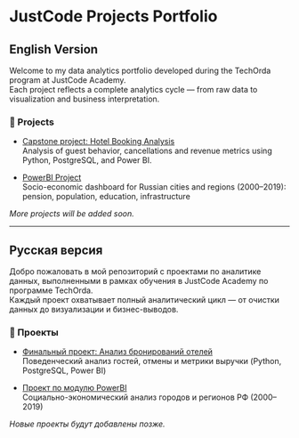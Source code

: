 # JustCode Projects Portfolio

## English Version

Welcome to my data analytics portfolio developed during the TechOrda program at JustCode Academy.  
Each project reflects a complete analytics cycle — from raw data to visualization and business interpretation.

### 📁 Projects

- [Capstone project: Hotel Booking Analysis](./Capstone_HotelBookings/)  
  Analysis of guest behavior, cancellations and revenue metrics using Python, PostgreSQL, and Power BI.

- [PowerBI Project](./RF_Socio_Analysis_PowerBI/)  
  Socio-economic dashboard for Russian cities and regions (2000–2019): pension, population, education, infrastructure

*More projects will be added soon.*

---

## Русская версия

Добро пожаловать в мой репозиторий с проектами по аналитике данных, выполненными в рамках обучения в JustCode Academy по программе TechOrda.  
Каждый проект охватывает полный аналитический цикл — от очистки данных до визуализации и бизнес-выводов.

### 📁 Проекты

- [Финальный проект: Анализ бронирований отелей](./Capstone_HotelBookings/)  
  Поведенческий анализ гостей, отмены и метрики выручки (Python, PostgreSQL, Power BI)

- [Проект по модулю PowerBI](./RF_Socio_Analysis_PowerBI/)  
  Социально-экономический анализ городов и регионов РФ (2000–2019)

*Новые проекты будут добавлены позже.*
